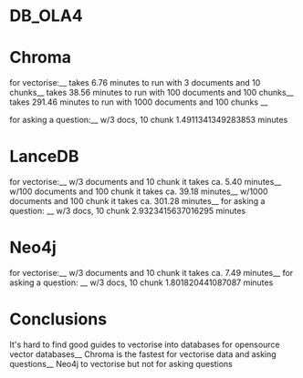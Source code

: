 # DB_OLA4

# Chroma
for vectorise:__
takes 6.76 minutes to run with 3 documents and 10 chunks__
takes 38.56 minutes to run with 100 documents and 100 chunks__
takes 291.46 minutes to run with 1000 documents and 100 chunks __

for asking a question:__
w/3 docs, 10 chunk 1.4911341349283853 minutes
# LanceDB
for vectorise:__
w/3 documents and 10 chunk it takes ca. 5.40 minutes__
w/100 documents and 100 chunk it takes ca. 39.18 minutes__
w/1000 documents and 100 chunk it takes ca. 301.28 minutes__
for asking a question: __
w/3 docs, 10 chunk 2.9323415637016295 minutes

# Neo4j
for vectorise:__
w/3 documents and 10 chunk it takes ca. 7.49 minutes__
for asking a question: __
w/3 docs, 10 chunk 1.801820441087087 minutes

# Conclusions
It's hard to find good guides to vectorise into databases for opensource vector databases__
Chroma is the fastest for vectorise data and asking questions__
Neo4j to vectorise but not for asking questions